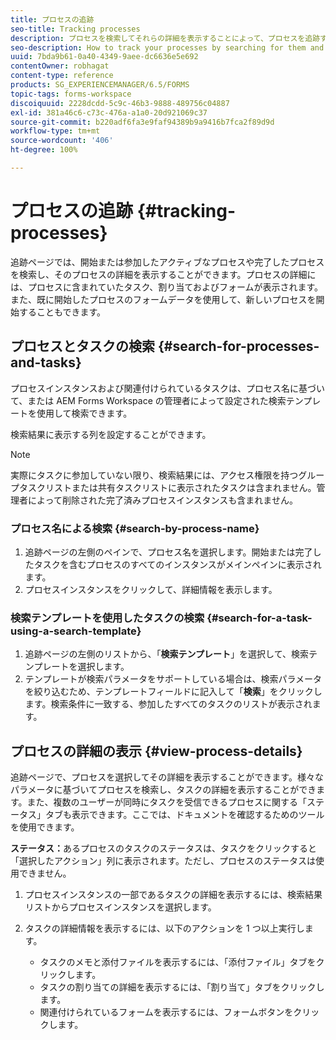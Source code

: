 ```yaml
---
title: プロセスの追跡
seo-title: Tracking processes
description: プロセスを検索してそれらの詳細を表示することによって、プロセスを追跡する方法。
seo-description: How to track your processes by searching for them and viewing their details.
uuid: 7bda9b61-0a40-4349-9aee-dc6636e5e692
contentOwner: robhagat
content-type: reference
products: SG_EXPERIENCEMANAGER/6.5/FORMS
topic-tags: forms-workspace
discoiquuid: 2228dcdd-5c9c-46b3-9888-489756c04887
exl-id: 381a46c6-c73c-476a-a1a0-20d921069c37
source-git-commit: b220adf6fa3e9faf94389b9a9416b7fca2f89d9d
workflow-type: tm+mt
source-wordcount: '406'
ht-degree: 100%

---
```


# プロセスの追跡 {#tracking-processes}

追跡ページでは、開始または参加したアクティブなプロセスや完了したプロセスを検索し、そのプロセスの詳細を表示することができます。プロセスの詳細には、プロセスに含まれていたタスク、割り当ておよびフォームが表示されます。また、既に開始したプロセスのフォームデータを使用して、新しいプロセスを開始することもできます。

## プロセスとタスクの検索 {#search-for-processes-and-tasks}

プロセスインスタンスおよび関連付けられているタスクは、プロセス名に基づいて、または AEM Forms Workspace の管理者によって設定された検索テンプレートを使用して検索できます。

検索結果に表示する列を設定することができます。

>[!NOTE]
>
>実際にタスクに参加していない限り、検索結果には、アクセス権限を持つグループタスクリストまたは共有タスクリストに表示されたタスクは含まれません。管理者によって削除された完了済みプロセスインスタンスも含まれません。

### プロセス名による検索 {#search-by-process-name}

1. 追跡ページの左側のペインで、プロセス名を選択します。開始または完了したタスクを含むプロセスのすべてのインスタンスがメインペインに表示されます。
1. プロセスインスタンスをクリックして、詳細情報を表示します。

### 検索テンプレートを使用したタスクの検索 {#search-for-a-task-using-a-search-template}

1. 追跡ページの左側のリストから、「**検索テンプレート**」を選択して、検索テンプレートを選択します。
1. テンプレートが検索パラメータをサポートしている場合は、検索パラメータを絞り込むため、テンプレートフィールドに記入して「**検索**」をクリックします。検索条件に一致する、参加したすべてのタスクのリストが表示されます。

## プロセスの詳細の表示 {#view-process-details}

追跡ページで、プロセスを選択してその詳細を表示することができます。様々なパラメータに基づいてプロセスを検索し、タスクの詳細を表示することができます。また、複数のユーザーが同時にタスクを受信できるプロセスに関する「ステータス」タブも表示できます。ここでは、ドキュメントを確認するためのツールを使用できます。

**ステータス：**&#x200B;あるプロセスのタスクのステータスは、タスクをクリックすると「選択したアクション」列に表示されます。ただし、プロセスのステータスは使用できません。

1. プロセスインスタンスの一部であるタスクの詳細を表示するには、検索結果リストからプロセスインスタンスを選択します。
1. タスクの詳細情報を表示するには、以下のアクションを 1 つ以上実行します。

   * タスクのメモと添付ファイルを表示するには、「添付ファイル」タブをクリックします。
   * タスクの割り当ての詳細を表示するには、「割り当て」タブをクリックします。
   * 関連付けられているフォームを表示するには、フォームボタンをクリックします。
